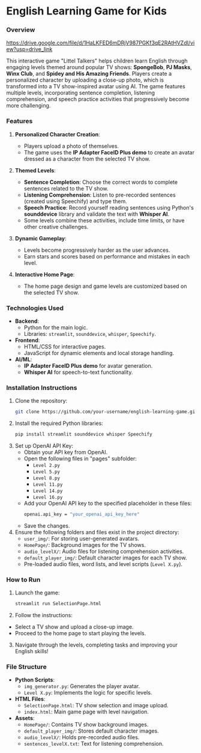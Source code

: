 # English Learning Game for Kids

### Overview

https://drive.google.com/file/d/1HaLKFED6mDRjV987PGKf3qE2RAtHVZdI/view?usp=drive_link

This interactive game "Littel Talkers" helps children learn English through engaging levels themed around popular TV shows: **SpongeBob**, **PJ Masks**, **Winx Club**, and **Spidey and His Amazing Friends**. Players create a personalized character by uploading a close-up photo, which is transformed into a TV show-inspired avatar using AI. The game features multiple levels, incorporating sentence completion, listening comprehension, and speech practice activities that progressively become more challenging.

### Features

1. **Personalized Character Creation**:
   - Players upload a photo of themselves.
   - The game uses the **IP Adapter FaceID Plus demo** to create an avatar dressed as a character from the selected TV show.

2. **Themed Levels**:
   - **Sentence Completion**: Choose the correct words to complete sentences related to the TV show.
   - **Listening Comprehension**: Listen to pre-recorded sentences (created using Speechify) and type them.
   - **Speech Practice**: Record yourself reading sentences using Python's **sounddevice** library and validate the text with **Whisper AI**.
   - Some levels combine these activities, include time limits, or have other creative challenges.

3. **Dynamic Gameplay**:
   - Levels become progressively harder as the user advances.
   - Earn stars and scores based on performance and mistakes in each level.

4. **Interactive Home Page**:
   - The home page design and game levels are customized based on the selected TV show.

### Technologies Used

- **Backend**:
  - Python for the main logic.
  - Libraries: `streamlit`, `sounddevice`, `whisper`, `Speechify`.
- **Frontend**:
  - HTML/CSS for interactive pages.
  - JavaScript for dynamic elements and local storage handling.
- **AI/ML**:
  - **IP Adapter FaceID Plus demo** for avatar generation.
  - **Whisper AI** for speech-to-text functionality.

### Installation Instructions

1. Clone the repository:
   ```bash
   git clone https://github.com/your-username/english-learning-game.git
   ```
2. Install the required Python libraries:
   ```bash
   pip install streamlit sounddevice whisper Speechify
   ```
3. Set up OpenAI API Key:
   - Obtain your API key from OpenAI.
   - Open the following files in "pages" subfolder:
      - `Level 2.py`
      - `Level 5.py`
      - `Level 8.py`
      - `Level 11.py`
      - `Level 14.py`
      - `Level 16.py`
   - Add your OpenAI API key to the specified placeholder in these files:
     ```bash
     openai.api_key = "your_openai_api_key_here"
     ```
   - Save the changes.
4. Ensure the following folders and files exist in the project directory:
    - `user_img/`: For storing user-generated avatars.
    - `HomePage/`: Background images for the TV shows.
    - `audio_levelX/`: Audio files for listening comprehension activities.
    - `default_player_img/`: Default character images for each TV show.
    - Pre-loaded audio files, word lists, and level scripts (`Level X.py`).

### How to Run

1. Launch the game:
   ```bash
   streamlit run SelectionPage.html
   ```
2. Follow the instructions:

- Select a TV show and upload a close-up image.
- Proceed to the home page to start playing the levels.
3. Navigate through the levels, completing tasks and improving your English skills!

### File Structure

- **Python Scripts**:
  - `img_generator.py`: Generates the player avatar.
  - `Level X.py`: Implements the logic for specific levels.
- **HTML Files**:
  - `SelectionPage.html`: TV show selection and image upload.
  - `index.html`: Main game page with level navigation.
- **Assets**:
  - `HomePage/`: Contains TV show background images.
  - `default_player_img/`: Stores default character images.
  - `audio_levelX/`: Holds pre-recorded audio files.
  - `sentences_levelX.txt`: Text for listening comprehension.




   
   
